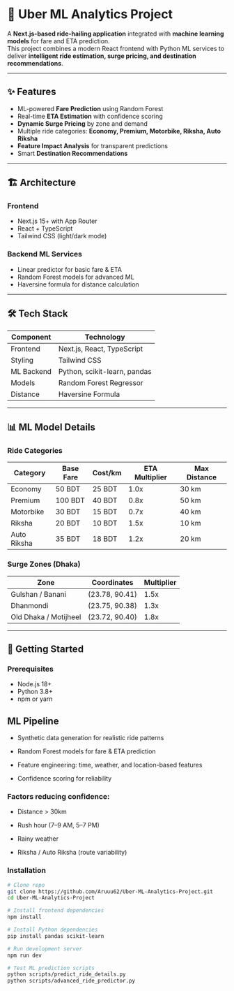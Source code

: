 # 🚖 Uber ML Analytics Project

A **Next.js-based ride-hailing application** integrated with **machine learning models** for fare and ETA prediction.  
This project combines a modern React frontend with Python ML services to deliver **intelligent ride estimation, surge pricing, and destination recommendations**.

---

## ✨ Features
- ML-powered **Fare Prediction** using Random Forest  
- Real-time **ETA Estimation** with confidence scoring  
- **Dynamic Surge Pricing** by zone and demand  
- Multiple ride categories: **Economy, Premium, Motorbike, Riksha, Auto Riksha**  
- **Feature Impact Analysis** for transparent predictions  
- Smart **Destination Recommendations**  

---

## 🏗️ Architecture

### Frontend
- Next.js 15+ with App Router  
- React + TypeScript  
- Tailwind CSS (light/dark mode)  

### Backend ML Services
- Linear predictor for basic fare & ETA  
- Random Forest models for advanced ML  
- Haversine formula for distance calculation  

---

## 🛠️ Tech Stack
| Component  | Technology |
|------------|------------|
| Frontend   | Next.js, React, TypeScript |
| Styling    | Tailwind CSS |
| ML Backend | Python, scikit-learn, pandas |
| Models     | Random Forest Regressor |
| Distance   | Haversine Formula |

---

## 📊 ML Model Details

### Ride Categories

| Category    | Base Fare | Cost/km | ETA Multiplier | Max Distance |
|-------------|-----------|---------|----------------|--------------|
| Economy     | 50 BDT    | 25 BDT  | 1.0x           | 30 km |
| Premium     | 100 BDT   | 40 BDT  | 0.8x           | 50 km |
| Motorbike   | 30 BDT    | 15 BDT  | 0.7x           | 40 km |
| Riksha      | 20 BDT    | 10 BDT  | 1.5x           | 10 km |
| Auto Riksha | 35 BDT    | 18 BDT  | 1.2x           | 20 km |

### Surge Zones (Dhaka)

| Zone                | Coordinates      | Multiplier |
|---------------------|------------------|------------|
| Gulshan / Banani    | (23.78, 90.41)   | 1.5x |
| Dhanmondi           | (23.75, 90.38)   | 1.3x |
| Old Dhaka / Motijheel| (23.72, 90.40)  | 1.8x |

---

## 🚦 Getting Started

### Prerequisites
- Node.js 18+  
- Python 3.8+  
- npm or yarn

## ML Pipeline

- Synthetic data generation for realistic ride patterns

- Random Forest models for fare & ETA prediction

- Feature engineering: time, weather, and location-based features

- Confidence scoring for reliability

### Factors reducing confidence:

- Distance > 30km

- Rush hour (7–9 AM, 5–7 PM)

- Rainy weather

- Riksha / Auto Riksha (route variability)

### Installation
```bash
# Clone repo
git clone https://github.com/Aruuu62/Uber-ML-Analytics-Project.git
cd Uber-ML-Analytics-Project

# Install frontend dependencies
npm install

# Install Python dependencies
pip install pandas scikit-learn

# Run development server
npm run dev

# Test ML prediction scripts
python scripts/predict_ride_details.py
python scripts/advanced_ride_predictor.py

